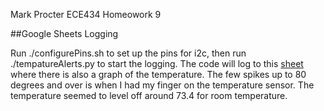 Mark Procter
ECE434
Homeowork 9

##Google Sheets Logging

Run ./configurePins.sh to set up the pins for i2c, then run ./tempatureAlerts.py to start the logging. The code will log to this [sheet](https://docs.google.com/spreadsheets/d/1ggW83WNoR0cbjVklPcgcfQbznsnnmuyi9GPFUNQnAJw/edit#gid=0) where there is also a graph of the temperature. The few spikes up to 80 degrees and over is when I had my finger on the temperature sensor. The temperature seemed to level off around 73.4 for room temperature.
